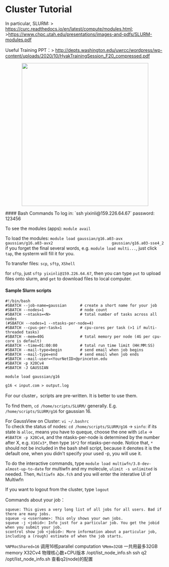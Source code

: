 # Cluster Tutorial

In particular, SLURM: > https://curc.readthedocs.io/en/latest/compute/modules.html; >https://www.chpc.utah.edu/presentations/images-and-pdfs/SLURM-modules.pdf

Useful Training PPT：> http://depts.washington.edu/uwrcc/wordpress/wp-content/uploads/2020/10/HyakTrainingSession_F20_compressed.pdf

<p align="center">
  <img src="https://user-images.githubusercontent.com/74641841/162175737-63348085-c189-4f19-aa04-60cb26a5e8a8.jpg" width="400" height="450"/>
</p>
#### Bash Commands
To log in: `ssh yixinli@159.226.64.67` password: 123456

To see the modules (apps): `module avail`

To load the modules: ```module load gaussian/g16.a03-avx                          
gaussian/g16.a03-avx2                         
gaussian/g16.a03-sse4_2```
if you forget the final several words, e.g. `module load multi...`, just click `tap`, the systerm will fill it for you.

To transfer files: `scp`, `sftp`, `XShell`

for `sftp`, just `sftp yixinli@159.226.64.67`, then you can type `put` to upload files onto slurm, and `get` to download files to local computer.

#### Sample Slurm scripts 
```
#!/bin/bash
#SBATCH --job-name=gaussian      # create a short name for your job
#SBATCH --nodes=1                # node count
#SBATCH --ntasks=<N>             # total number of tasks across all nodes
(#SBATCH --nodes=1 --ntasks-per-node=4)
#SBATCH --cpus-per-task=1        # cpu-cores per task (>1 if multi-threaded tasks)
#SBATCH --mem=40G                # total memory per node (4G per cpu-core is default)
#SBATCH --time=01:00:00          # total run time limit (HH:MM:SS)
#SBATCH --mail-type=begin        # send email when job begins
#SBATCH --mail-type=end          # send email when job ends
#SBATCH --mail-user=<YourNetID>@princeton.edu
#SBATCH -p X20Cv4
#SBATCH -J GAUSSIAN

module load gaussian/g16

g16 < input.com > output.log
```
For our cluster，scripts are pre-written. It is better to use them. 

To find them, `cd /home/scripts/SLURM/` generally. E.g. `/home/scripts/SLURM/g16` for gaussian 16. 

For GaussView on Cluster: `vi ~/.bashrc`  
To check the status of nodes: `cd /home/scripts/SLURM/g16` → `sinfo`: if its state is `alloc`, means you have to queque, choose the one with `idle` → `#SBATCH -p X20Cv4`, and the ntasks-per-node is determined by the number after X, e.g. `X16Cv3*`, then type `16*2` for ntasks-per-node. Notice that, `*` should not be included in the bash shell script, because it denotes it is the default one, when you didn't specify your used -p, you will use it.

To do the interactive commands, type `module load multiwfn/3.8-dev-almost-up-to-date`
for multiwfn and my molecule, `ulimit -s unlimited` is needed.
Then, `Multiwfn AQx.fch` and you will enter the interative UI of Multiwfn

If you want to logout from the cluster, type `logout`

Commands about your job： 
```
squeue: This gives a very long list of all jobs for all users. Bad if there are many jobs.
squeue -u <username>: This only shows your own jobs.
squeue -j <jobid>: Info just for a particular job. You get the jobid when you submit your job.
scontrol show job <jobid>: More information about a particular job, including a (rough) estimate of when the job starts.
```
`%NPRocShared=16` 调用16核parallel computation
`%Mem=32GB` 一共用最多32GB memory
X32Cv4 物理核心数+CPU版本
/opt/list_node_info.sh
ssh q2 /opt/list_node_info.sh 查看q2(node)的配置

